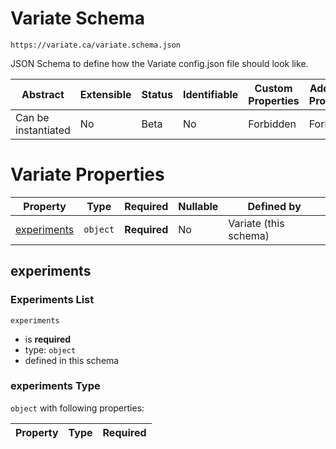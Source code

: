 # Variate Schema

```
https://variate.ca/variate.schema.json
```

JSON Schema to define how the Variate config.json file should look like.

| Abstract            | Extensible | Status | Identifiable | Custom Properties | Additional Properties | Defined In                                 |
| ------------------- | ---------- | ------ | ------------ | ----------------- | --------------------- | ------------------------------------------ |
| Can be instantiated | No         | Beta   | No           | Forbidden         | Forbidden             | [variate.schema.json](variate.schema.json) |

# Variate Properties

| Property                    | Type     | Required     | Nullable | Defined by            |
| --------------------------- | -------- | ------------ | -------- | --------------------- |
| [experiments](#experiments) | `object` | **Required** | No       | Variate (this schema) |

## experiments

### Experiments List

`experiments`

- is **required**
- type: `object`
- defined in this schema

### experiments Type

`object` with following properties:

| Property | Type | Required |
| -------- | ---- | -------- |

